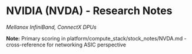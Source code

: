 # NVIDIA (NVDA) - Research Notes

*Mellanox InfiniBand, ConnectX DPUs*

**Note:** Primary scoring in platform/compute_stack/stock_notes/NVDA.md - cross-reference for networking ASIC perspective
